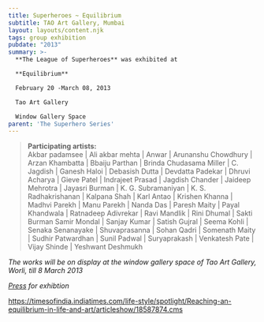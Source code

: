 ```yaml
---
title: Superheroes ~ Equilibrium
subtitle: TAO Art Gallery, Mumbai
layout: layouts/content.njk
tags: group exhibition
pubdate: "2013"
summary: >-
  **The League of Superheroes** was exhibited at

  **Equilibrium**

  February 20 -March 08, 2013

  Tao Art Gallery

  Window Gallery Space
parent: 'The Superhero Series'
---
```


> **Participating artists:**\
> Akbar padamsee | Ali akbar mehta | Anwar | Arunanshu Chowdhury | Arzan Khambatta | Bbaiju Parthan | Brinda Chudasama Miller | C. Jagdish | Ganesh Haloi | Debasish Dutta | Devdatta Padekar | Dhruvi Acharya | Gieve Patel | Indrajeet Prasad | Jagdish Chander | Jaideep Mehrotra | Jayasri Burman | K. G. Subramaniyan | K. S. Radhakrishanan | Kalpana Shah | Karl Antao | Krishen Khanna | Madhvi Parekh | Manu Parekh | Nanda Das | Paresh Maity | Payal Khandwala | Ratnadeep Adivrekar | Ravi Mandlik | Rini Dhumal | Sakti Burman Samir Mondal | Sanjay Kumar | Satish Gujral | Seema Kohli | Senaka Senanayake | Shuvaprasanna | Sohan Qadri | Somenath Maity | Sudhir Patwardhan | Sunil Padwal | Suryaprakash | Venkatesh Pate | Vijay Shinde | Yeshwant Deshmukh

*The works will be on display at the window gallery space of Tao Art Gallery, Worli, till 8 March 2013*

*[Press](https://timesofindia.indiatimes.com/life-style/spotlight/Reaching-an-equilibrium-in-life-and-art/articleshow/18587874.cms) for exhibtion*

https://timesofindia.indiatimes.com/life-style/spotlight/Reaching-an-equilibrium-in-life-and-art/articleshow/18587874.cms
